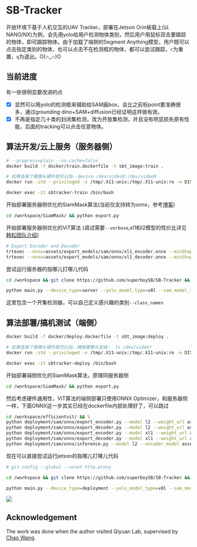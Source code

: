 # SB-Tracker
开放环境下基于人机交互的UAV Tracker，部署在Jetson Orin板载上(以NANO/NX)为例，会先用yolo给用户检测物体类别，然后用户用鼠标双击要跟踪的物体，即可跟踪物体。由于加载了端侧的Segment Anything模型，用户既可以点击指定类别的物体，也可以点击不在检测框的物体，都可以尝试跟踪，`r`为重置，`q`为退出。O(∩_∩)O

## 当前进度
有一些很明显要改进的点
- [X] 显然可以用yolo的检测框来辅助给SAM画box，会比之前标point要准确很多，通过grounding dino+SAM+diffusion已经证明这样做有效。
- [X] 不再是指定几十类的封闭集检测，改为开放集检测，并且没有明显损失原有性能，后面的tracking可以点击任意物体。

## 算法开发/云上服务（服务器侧）
```sh
# --progress=plain --no-cache=false
docker build -f docker/train.dockerfile -t sbt_image:train .

# 如果连接了摄像头硬件就可以加--device /dev/video0:/dev/video0 
docker run -itd --privileged -v /tmp/.X11-unix:/tmp/.X11-unix:ro -e DISPLAY=$DISPLAY --runtime=nvidia --network=host --ipc host --name=sbtracker-train sbt_image:train /bin/bash

docker exec -it sbtracker-train /bin/bash
```
开始部署服务器侧优化的SiamMask算法(当前仅支持转为onnx，参考[博客](https://vjraj.dev/blog/siammask_onnx_export/))
```sh
cd /workspace/SiamMask/ && python export.py
```
开始部署服务器侧优化的ViT算法 (调试需要`--verbose`,xl1和l2模型的性价比详见[韩松团队介绍](https://github.com/mit-han-lab/efficientvit/blob/master/applications/sam.md))
```sh
# Export Encoder and Decoder
trtexec --onnx=assets/export_models/sam/onnx/xl1_encoder.onnx --minShapes=input_image:1x3x1024x1024 --optShapes=input_image:4x3x1024x1024 --maxShapes=input_image:4x3x1024x1024 --saveEngine=assets/export_models/sam/tensorrt/xl1_encoder.engine && \
trtexec --onnx=assets/export_models/sam/onnx/xl1_decoder.onnx --minShapes=point_coords:1x1x2,point_labels:1x1 --optShapes=point_coords:16x2x2,point_labels:16x2 --maxShapes=point_coords:16x2x2,point_labels:16x2 --fp16 --saveEngine=assets/export_models/sam/tensorrt/xl1_decoder.engine
```
尝试运行服务器的指哪儿打哪儿代码
```sh
cd /workspace && git clone https://github.com/superboySB/SB-Tracker && cd SB-Tracker

python main.py --device_type=server --yolo_model_type=v8l --sam_model_type=xl1 --class_names="red box,green pencil,white box"
```
这里包含一个开集检测器，可以自己定义感兴趣的类别`--class_names`


## 算法部署/搞机测试（端侧）
```sh
docker build -f docker/deploy.dockerfile -t sbt_image:deploy .

# 如果连接了摄像头硬件就可以加，确保摄像头安装:  ls /dev/video*
docker run -itd --privileged -v /tmp/.X11-unix:/tmp/.X11-unix:ro -e DISPLAY=$DISPLAY --runtime=nvidia --device /dev/video0:/dev/video0 --device /dev/snd --device /dev/bus/usb --network=host --ipc host --name=sbtracker-deploy sbt_image:deploy /bin/bash

docker exec -it sbtracker-deploy /bin/bash
```
开始部署端侧优化的SiamMask算法，原理同服务器侧
```sh
cd /workspace/SiamMask/ && python export.py
```
然后考虑硬件通用性，ViT算法的端侧部署只使用ONNX Optimizer，和服务器侧一样，下面ONNX这一步其实已经在dockerfile内部处理好了，可以跳过
```sh
cd /workspace/efficientvit/ && \
python deployment/sam/onnx/export_encoder.py --model l2 --weight_url assets/checkpoints/sam/l2.pt --output assets/export_models/sam/onnx/l2_encoder.onnx && \ 
python deployment/sam/onnx/export_decoder.py --model l2 --weight_url assets/checkpoints/sam/l2.pt --output assets/export_models/sam/onnx/l2_decoder.onnx --return-single-mask && \
python deployment/sam/onnx/export_encoder.py --model xl1 --weight_url assets/checkpoints/sam/xl1.pt --output assets/export_models/sam/onnx/xl1_encoder.onnx && \ 
python deployment/sam/onnx/export_decoder.py --model xl1 --weight_url assets/checkpoints/sam/xl1.pt --output assets/export_models/sam/onnx/xl1_decoder.onnx --return-single-mask && \
python deployment/sam/onnx/inference.py --model l2 --encoder_model assets/export_models/sam/onnx/l2_encoder.onnx --decoder_model assets/export_models/sam/onnx/l2_decoder.onnx --mode point
```
现在可以直接尝试运行jetson的指哪儿打哪儿代码
```sh
# git config --global --unset http.proxy

cd /workspace && git clone https://github.com/superboySB/SB-Tracker && cd SB-Tracker

python main.py --device_type=deployment --yolo_model_type=v8l --sam_model_type=l2 --class_names="person,computer case,screen"
```
![](assets/demo.gif)

## Acknowledgement
The work was done when the author visited Qiyuan Lab, supervised by [Chao Wang](https://scholar.google.com/citations?user=qmDGt-kAAAAJ&hl=zh-CN).